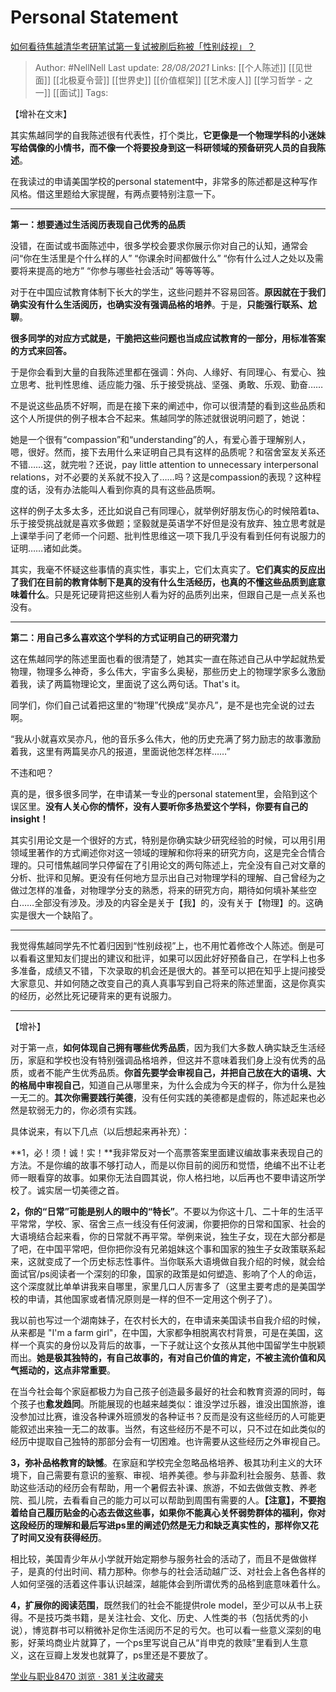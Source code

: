 # Personal Statement
[如何看待焦越清华考研笔试第一复试被刷后称被「性别歧视」？](https://www.zhihu.com/question/316439253/answer/626282558)


> Author: #NellNell 
Last update: *28/08/2021* 
Links: [[个人陈述]] [[见世面]] [[北极夏令营]] [[世界史]] [[价值框架]] [[艺术废人]] [[学习哲学 - 之一]] [[面试]]
Tags: 

  

【增补在文末】

其实焦越同学的自我陈述很有代表性，打个类比，**它更像是一个物理学科的小迷妹写给偶像的小情书，而不像一个将要投身到这一科研领域的预备研究人员的自我陈述**。

在我读过的申请美国学校的personal statement中，非常多的陈述都是这种写作风格。借这里题给大家提醒，有两点要特别注意一下。

---

**第一：想要通过生活阅历表现自己优秀的品质**

没错，在面试或书面陈述中，很多学校会要求你展示你对自己的认知，通常会问“你在生活里是个什么样的人” “你课余时间都做什么” “你有什么过人之处以及需要将来提高的地方” “你参与哪些社会活动” 等等等等。

对于在中国应试教育体制下长大的学生，这些问题并不容易回答。**原因就在于我们确实没有什么生活阅历，也确实没有强调品格的培养**。于是，**只能强行联系、尬聊**。

**很多同学的对应方式就是，干脆把这些问题也当成应试教育的一部分，用标准答案的方式来回答。**

于是你会看到大量的自我陈述里都在强调：外向、人缘好、有同理心、有爱心、独立思考、批判性思维、适应能力强、乐于接受挑战、坚强、勇敢、乐观、勤奋……

不是说这些品质不好啊，而是在接下来的阐述中，你可以很清楚的看到这些品质和这个人所提供的例子根本合不起来。焦越同学的陈述就很说明问题了，她说：

她是一个很有“compassion”和“understanding”的人，有爱心善于理解别人，嗯，很好。然而，接下去用什么来证明自己具有这样的品质呢？和宿舍室友关系还不错……这，就完啦？还说，pay little attention to unnecessary interpersonal relations，对不必要的关系就不投入了……吗？这是compassion的表现？这种程度的话，没有办法能叫人看到你真的具有这些品质啊。

这样的例子太多太多，还比如说自己有同理心，就举例好朋友伤心的时候陪着ta、乐于接受挑战就是喜欢多做题；坚毅就是英语学不好但是没有放弃、独立思考就是上课举手问了老师一个问题、批判性思维这一项下我几乎没有看到任何有说服力的证明……诸如此类。

其实，我毫不怀疑这些事情的真实性，事实上，它们太真实了。**它们真实的反应出了我们在目前的教育体制下是真的没有什么生活经历，也真的不懂这些品质到底意味着什么**。只是死记硬背把这些别人看为好的品质列出来，但跟自己是一点关系也没有。

---

**第二：用自己多么喜欢这个学科的方式证明自己的研究潜力**

这在焦越同学的陈述里面也看的很清楚了，她其实一直在陈述自己从中学起就热爱物理，物理多么神奇，多么伟大，宇宙多么奥秘，那些历史上的物理学家多么激励着我，读了两篇物理论文，里面说了这么两句话。That's it。

同学们，你们自己试着把这里的“物理”代换成“吴亦凡”，是不是也完全说的过去啊。

“我从小就喜欢吴亦凡，他的音乐多么伟大，他的历史充满了努力励志的故事激励着我，这里有两篇吴亦凡的报道，里面说他怎样怎样……”

不违和吧？

真的是，很多很多同学，在申请某一专业的personal statement里，会陷到这个误区里。**没有人关心你的情怀，没有人要听你多热爱这个学科，你要有自己的insight！**

其实引用论文是一个很好的方式，特别是你确实缺少研究经验的时候，可以用引用领域里著作的方式阐述你对这一领域的理解和你将来的研究方向，这是完全合情合理的。只可惜焦越同学只停留在了引用论文的两句陈述上，完全没有自己对文章的分析、批评和见解。更没有任何地方显示出自己对物理学科的理解、自己曾经为之做过怎样的准备，对物理学分支的熟悉，将来的研究方向，期待如何填补某些空白……全部没有涉及。涉及的内容全是关于【我】的，没有关于【物理】的。这确实是很大一个缺陷了。

---

我觉得焦越同学先不忙着归因到“性别歧视”上，也不用忙着修改个人陈述。倒是可以看看这里知友们提出的建议和批评，如果可以因此好好预备自己，在学科上也多多准备，成绩又不错，下次录取的机会还是很大的。甚至可以把在知乎上提问接受大家意见、并如何随之改变自己的真人真事写到自己将来的陈述里面，这是你真实的经历，必然比死记硬背来的更有说服力。

---

【增补】

对于第一点，**如何体现自己拥有哪些优秀品质**，因为我们大多数人确实缺乏生活经历，家庭和学校也没有特别强调品格培养，但这并不意味着我们身上没有优秀的品质，或者不能产生优秀品质。**你首先要学会审视自己，并把自己放在大的语境、大的格局中审视自己**，知道自己从哪里来，为什么会成为今天的样子，你为什么是独一无二的。**其次你需要践行美德**，没有任何实践的美德都是虚假的，陈述起来也必然是软弱无力的，你必须有实践。

具体说来，有以下几点（以后想起来再补充）：

**1，必！须！诚！实！**我非常反对一个高票答案里面建议编故事来表现自己的方法。不是你编的故事不够打动人，而是以你目前的阅历和觉悟，绝编不出不让老师一眼看穿的故事。如果你无法自圆其说，你人格扫地，以后再也不要申请这所学校了。诚实居一切美德之首。

**2，你的“日常”可能是别人的眼中的“特长”**。不要以为你这十几、二十年的生活平平常常，学校、家、宿舍三点一线没有任何波澜，你要把你的日常和国家、社会的大语境结合起来看，你的日常就不再平常。举例来说，独生子女，现在大部分都是了吧，在中国平常吧，但你把你没有兄弟姐妹这个事和国家的独生子女政策联系起来，这就变成了一个历史标志性事件。当你联系大语境做自我介绍的时候，就会给面试官/ps阅读者一个深刻的印象，国家的政策是如何塑造、影响了个人的命运，这个深度就比单单讲我来自哪里，家里几口人厉害多了（这里主要考虑的是美国学校的申请，其他国家或者情况原则是一样的但不一定用这个例子了）。

我以前也写过一个湖南妹子，在农村长大的，在申请来美国读书自我介绍的时候，从来都是 "I'm a farm girl"，在中国，大家都争相脱离农村背景，可是在美国，这样一个真实的身份以及背后的故事，一下子就让这个女孩从其他中国留学生中脱颖而出。**她是极其独特的，有自己故事的，有对自己价值的肯定，不被主流价值和风气摇动的，这点非常重要**。

在当今社会每个家庭都极力为自己孩子创造最多最好的社会和教育资源的同时，每个孩子也**愈发趋同**。所能展现的也越来越类似：谁没学过乐器，谁没出国旅游，谁没参加过比赛，谁没各种课外班颁发的各种证书？反而是没有这些经历的人可能更能叙述出来独一无二的故事。当然，有这些经历不是不可以，只不过在如此类似的经历中提取自己独特的那部分会有一切困难。也许需要从这些经历之外审视自己。

**3，弥补品格教育的缺憾**。在家庭和学校完全忽略品格培养、极其功利主义的大环境下，自己需要有意识的鉴察、审视、培养美德。参与非盈利社会服务、慈善、救助这些活动的经历会有帮助，用一个暑假去补课、旅游，不如去做做支教、养老院、孤儿院，去看看自己的能力可以可以帮助到周围有需要的人。**【注意】，不要抱着给自己履历贴金的心态去做这些事，如果你不能真心关怀弱势群体的福利，你对这段经历的理解和最后写进ps里的阐述仍然是无力和缺乏真实性的，那样你又花了时间又没有获得经历**。

相比较，美国青少年从小学就开始定期参与服务社会的活动了，而且不是做做样子，是真的付出时间、精力那种。你参与的社会活动越广泛、对社会上各色各样的人如何坚强的活着这件事认识越深，越能体会到所谓优秀的品格到底意味着什么。

**4，扩展你的阅读范围**，既然我们的社会不能提供role model，至少可以从书上获得。不是技巧类书籍，是关注社会、文化、历史、人性类的书（包括优秀的小说），博览群书可以稍微补足你生活阅历不足的亏欠。也可以看一些意义深刻的电影，好莱坞商业片就算了，一个ps里写说自己从“肖申克的救赎”里看到人生意义，这在豆瓣上发发也就算了，ps里还是不要放了。

[学业与职业8470 浏览 · 381 关注收藏夹](https://zhihu.com/collection/430675974)